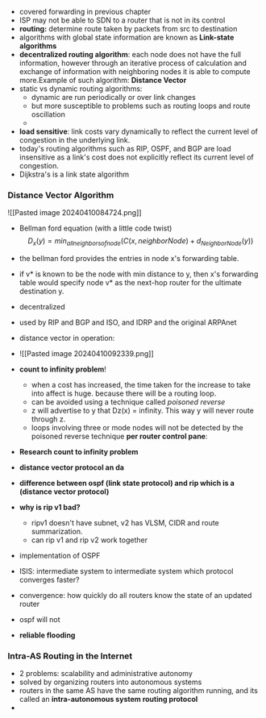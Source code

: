 - covered forwarding in previous chapter 
- ISP may not be able to SDN to a router that is not in its control
- **routing:** determine route taken by packets from src to destination
- algorithms with global state information are known as **Link-state algorithms**
- **decentralized routing algorithm**: each node does not have the full information, however through an iterative process of calculation and exchange of information with neighboring nodes it is able to compute more.Example of such algorithm: **Distance Vector**
- static vs dynamic routing algorithms:
	- dynamic are run periodically or over link changes 
	- but more susceptible to problems such as routing loops and route oscillation
	- 
- **load sensitive**: link costs vary dynamically to reflect the current level of congestion in the underlying link.
- today's routing algorithms such as RIP, OSPF, and BGP are load insensitive as a link's cost does not explicitly reflect its current level of congestion.
- Dijkstra's is a link state algorithm

### Distance Vector Algorithm
![[Pasted image 20240410084724.png]]

- Bellman ford equation (with a little code twist)
 $$ D_x(y)=min_{all neighbors of node}(C(x,neighborNode) + d_{NeighborNode}(y))$$
 - the bellman ford provides the entries in node x's forwarding table.
 - if v* is known to be the node with min distance to y, then x's forwarding table would specify node v* as the next-hop router for the ultimate destination y.
 - decentralized
 - used by RIP and BGP and ISO, and IDRP and the original ARPAnet
 - distance vector in operation:
 - ![[Pasted image 20240410092339.png]]
 - **count to infinity problem**!
	 - when a cost has increased, the time taken for the increase to take into affect is huge. because there will be a routing loop.
	 - can be avoided using a technique called *poisoned reverse*
	 - z will advertise to y that Dz(x) = infinity. This way y will never route through z. 
	 - loops involving three or mode nodes will not be detected by the poisoned reverse technique
**per router control pane**:
- **Research count to infinity problem**
- **distance vector protocol an da** 
- **difference between ospf (link state protocol) and rip which is a (distance vector protocol)**

- **why is rip v1 bad?**
	- ripv1 doesn't have subnet, v2 has VLSM, CIDR and route summarization.
	- can rip v1 and rip v2 work together
- implementation of OSPF
- ISIS: intermediate system to intermediate system
which protocol converges faster?
- convergence: how quickly do all routers know the state of an updated router
- ospf will not 
- **reliable flooding**

### Intra-AS Routing in the Internet
- 2 problems: scalability and administrative autonomy
- solved by organizing routers into autonomous systems
- routers in the same AS have the same routing algorithm running, and its called an **intra-autonomous system routing protocol**
- 



